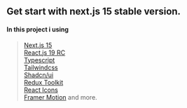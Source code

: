 ## Get start with next.js 15 stable version.

#### In this project i using 

> [Next.js 15](https://nextjs.org) <br>
> [React.js 19 RC](https://react.dev) <br>
> [Typescript](https://www.typescriptlang.org)<br>
> [Tailwindcss](https://tailwindcss.com)<br>
> [Shadcn/ui](https://ui.shadcn.com)<br>
> [Redux Toolkit](https://redux-toolkit.js.org/)<br>
> [React Icons](https://react-icons.github.io/react-icons)<br>
> [Framer Motion](motion.dev) and more.<br>